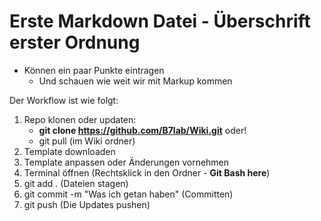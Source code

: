 # Erste Markdown Datei - Überschrift erster Ordnung

- Können ein paar Punkte eintragen
    - Und schauen wie weit wir mit Markup kommen

Der Workflow ist wie folgt:

1. Repo klonen oder updaten: 
    - **git clone https://github.com/B7lab/Wiki.git** oder!
    - git pull (im Wiki ordner)
2. Template downloaden
3. Template anpassen oder Änderungen vornehmen
4. Terminal öffnen (Rechtsklick in den Ordner - **Git Bash here**)
5. git add . (Dateien stagen)
6. git commit -m "Was ich getan haben" (Committen)
7. git push (Die Updates pushen)
